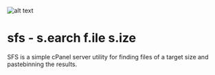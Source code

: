 ![alt text](https://intergenstudios.com/Downloads/InterGenStudios.png "InterGenStudios")

# sfs - s.earch f.ile s.ize

SFS is a simple cPanel server utility for finding files of a target size and pastebinning the results.
